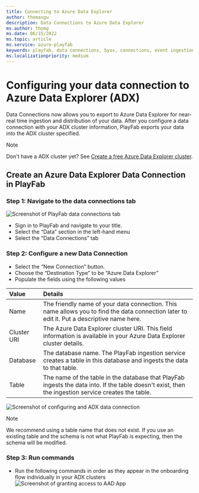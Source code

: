 ```yaml
---
title: Connecting to Azure Data Explorer
author: thomasgu
description: Data Connections to Azure Data Explorer
ms.author: thomg
ms.date: 06/15/2022
ms.topic: article
ms.service: azure-playfab
keywords: playfab, data connections, byos, connections, event ingestion
ms.localizationpriority: medium
---
```

# Configuring your data connection to Azure Data Explorer (ADX)

Data Connections now allows you to export to Azure Data Explorer for near-real time ingestion and distribution of your data. After you configure a data connection with your ADX cluster information, PlayFab exports your data into the ADX cluster specified. 

> [!NOTE]
> Don't have a ADX cluster yet? See [Create a free Azure Data Explorer cluster](/azure/data-explorer/start-for-free-web-ui).

## Create an Azure Data Explorer Data Connection in PlayFab

### Step 1: Navigate to the data connections tab

![Screenshot of PlayFab data connections tab](media/navigate-to-data-connections-tab.png "PlayFab data connections tab") 

- Sign in to PlayFab and navigate to your title.
- Select the “Data” section in the left-hand menu
- Select the “Data Connections” tab

### Step 2: Configure a new Data Connection

- Select the “New Connection” button.
- Choose the “Destination Type” to be “Azure Data Explorer”
- Populate the fields using the following values  

| Value | Details |
|:-----------|:-----------|
|Name | The friendly name of your data connection. This name allows you to find the data connection later to edit it. Put a descriptive name here. 
| Cluster URI  | The Azure Data Explorer cluster URI. This field information is available in your Azure Data Explorer cluster details.|
| Database | The database name. The PlayFab ingestion service creates a table in this database and ingests the data to that table. |
| Table | The name of the table in the database that PlayFab ingests the data into. If the table doesn't exist, then the ingestion service creates the table. |

![Screenshot of configuring and ADX data connection](media/Config-ADX-Data-Connections.png "ADX data connection configuration")

> [!Note]
> We recommend using a table name that does not exist. If you use an existing table and the schema is not what PlayFab is expecting, then the schema will be modified.

### Step 3: Run commands

- Run the following commands in order as they appear in the onboarding flow individually in your ADX clusters
![Screenshot of granting access to AAD App](media/grant-aad-access.png "Grant AAD App access")
